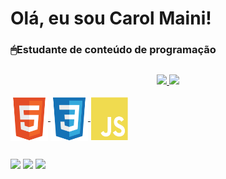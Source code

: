 ## <h1>Olá, eu sou Carol Maini!</h1>
<h3>🖱Estudante de conteúdo de programação</h3>

##
<div align="center">
  <a href="https://github.com/CarolMaini">
  <img height="170em" src="https://github-readme-stats.vercel.app/api?username=carolmaini&show_icons=true&theme=dracula&include_all_commits=true&count_private=true"/>
  <img height="170em" src="https://github-readme-stats.vercel.app/api/top-langs/?username=carolmaini&layout=compact&langs_count=7&theme=dracula"/>
</div>
<div style="display: inline_block"><br>
  <img align="center" alt="Carol-HTML" height="70" width="60" src="https://raw.githubusercontent.com/devicons/devicon/master/icons/html5/html5-original.svg">
  <img align="center" alt="Carol-CSS" height="70" width="60" src="https://raw.githubusercontent.com/devicons/devicon/master/icons/css3/css3-original.svg">
  <img align="center" alt="Carol-Js" height="70" width="60" src="https://raw.githubusercontent.com/devicons/devicon/master/icons/javascript/javascript-plain.svg">
  </div>
  
  ##
 
<div> 
  
  <a href="https://www.linkedin.com/in/carol-maini-400316214/" target="_blank"><img src="https://img.shields.io/badge/-LinkedIn-%230077B5?style=for-the-badge&logo=linkedin&logoColor=white" target="_blank"></a>
  <a href="https://discord.gg/rosario#5637" target="_blank"><img src="https://img.shields.io/badge/Discord-7289DA?style=for-the-badge&logo=discord&logoColor=white" target="_blank"></a>
  <a href = "mailto:contatocarolflowermaini@gmail.com"><img src="https://img.shields.io/badge/-Gmail-%23333?style=for-the-badge&logo=gmail&logoColor=white" target="_blank"></a>
 
</div>
